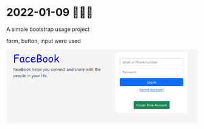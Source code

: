 # 2022-01-09 🎂🎂🎂
A simple bootstrap usage project

form, button, input were used

<img style="float: left;" src="https://github.com/huaxing-w/fullStackProject/blob/main/projects/FaceBook%20Landing/others/facebook%20landing%20page.png">

